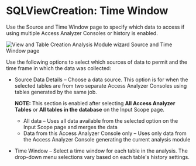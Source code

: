 # SQLViewCreation: Time Window

Use the Source and Time Window page to specify which data to access if using multiple Access
Analyzer Consoles or history is enabled.

![View and Table Creation Analysis Module wizard Source and Time Window page](/img/product_docs/accessanalyzer/admin/analysis/notification/timewindow.webp)

Use the following options to select which sources of data to permit and the time frame in which the
data was collected:

- Source Data Details – Choose a data source. This option is for when the selected tables are from
  two separate Access Analyzer Consoles using tables generated by the same job.

    **NOTE:** This section is enabled after selecting **All Access Analyzer Tables** or **All tables
    in the database** on the Input Scope page.

    - All data – Uses all data available from the selected option on the Input Scope page and merges
      the data
    - Data from this Access Analyzer Console only – Uses only data from the Access Analyzer Console
      generating the current analysis module

- Time Window – Select a time window for each table in the analysis. The drop-down menu selections
  vary based on each table's history settings.
